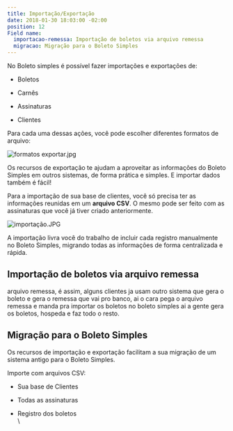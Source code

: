 ```yaml
---
title: Importação/Exportação
date: 2018-01-30 18:03:00 -02:00
position: 12
Field name:
  importacao-remessa: Importação de boletos via arquivo remessa
  migracao: Migração para o Boleto Simples
---
```


No Boleto simples é possível fazer importações e exportações de:

* Boletos

* Carnês

* Assinaturas

* Clientes

Para cada uma dessas ações, você pode escolher diferentes formatos de arquivo:

![formatos exportar.jpg](/uploads/formatos%20exportar.jpg)

Os recursos de exportação te ajudam a aproveitar as informações do Boleto Simples em outros sistemas, de forma prática e simples. E importar dados também é fácil!

Para a importação de sua base de clientes, você só precisa ter as informações reunidas em um **arquivo CSV**. O mesmo pode ser feito com as assinaturas que você já tiver criado anteriormente. 

![importação.JPG](/uploads/importa%C3%A7%C3%A3o.JPG)

A importação livra você do trabalho de incluir cada registro manualmente no Boleto Simples, migrando todas as informações de forma centralizada e rápida.

## Importação de boletos via arquivo remessa

arquivo remessa, é assim, alguns clientes ja usam outro sistema que gera o boleto e gera o remessa que vai pro banco, ai o cara pega o arquivo remessa e manda pra importar os boletos no boleto simples ai a gente gera os boletos, hospeda e faz todo o resto.

## Migração para o Boleto Simples

Os recursos de importação e exportação facilitam a sua migração de um sistema antigo para o Boleto Simples.

Importe com arquivos CSV:

* Sua base de Clientes

* Todas as assinaturas

* Registro dos boletos\
  \
